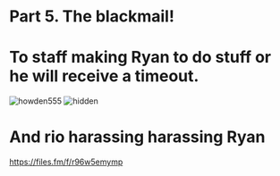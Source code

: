# Part 5. The blackmail!

# To staff making Ryan to do stuff or he will receive a timeout.
![howden555](https://github.com/user-attachments/assets/e10966a0-da66-4d04-b8f2-66879467d781)
![hidden](https://github.com/user-attachments/assets/8269b388-1c9c-4bba-969a-de65467fc3d5)

# And rio harassing harassing Ryan
https://files.fm/f/r96w5emymp
